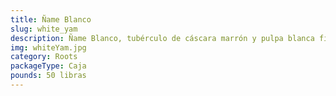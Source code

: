 ```yaml
---
title: Ñame Blanco
slug: white_yam
description: Ñame Blanco, tubérculo de cáscara marrón y pulpa blanca firme, con sabor suave y dulzura sutil. Base de cocinas africanas occidentales y caribeñas, protagonista de platos hervidos, asados, fritos o procesados en harinas. Nutrientes clave; fibra dietética, vitamina B6, potasio y carbohidratos complejos. Libre de gluten y adaptado a dietas veganas/vegetarianas , desde recetas ancestrales hasta preparaciones gourmet.
img: whiteYam.jpg
category: Roots
packageType: Caja
pounds: 50 libras
---
```

